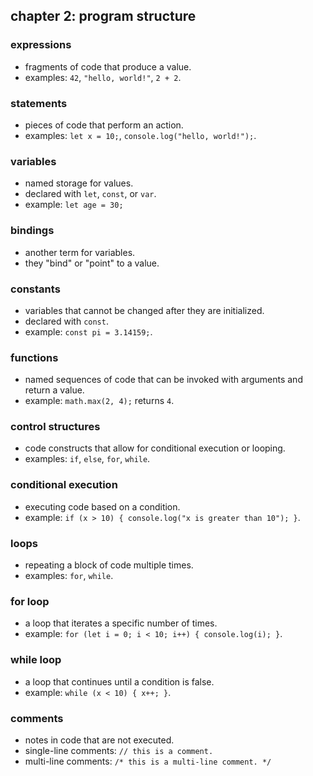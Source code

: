 ## chapter 2: program structure

### expressions

- fragments of code that produce a value.
- examples: `42`, `"hello, world!"`, `2 + 2`.

### statements

- pieces of code that perform an action.
- examples: `let x = 10;`, `console.log("hello, world!");`.

### variables

- named storage for values.
- declared with `let`, `const`, or `var`.
- example: `let age = 30;`

### bindings

- another term for variables.
- they "bind" or "point" to a value.

### constants

- variables that cannot be changed after they are initialized.
- declared with `const`.
- example: `const pi = 3.14159;`.

### functions

- named sequences of code that can be invoked with arguments and return a value.
- example: `math.max(2, 4);` returns `4`.

### control structures

- code constructs that allow for conditional execution or looping.
- examples: `if`, `else`, `for`, `while`.

### conditional execution

- executing code based on a condition.
- example: `if (x > 10) { console.log("x is greater than 10"); }`.

### loops

- repeating a block of code multiple times.
- examples: `for`, `while`.

### for loop

- a loop that iterates a specific number of times.
- example: `for (let i = 0; i < 10; i++) { console.log(i); }`.

### while loop

- a loop that continues until a condition is false.
- example: `while (x < 10) { x++; }`.

### comments

- notes in code that are not executed.
- single-line comments: `// this is a comment.`
- multi-line comments: `/* this is a
multi-line comment. */`
